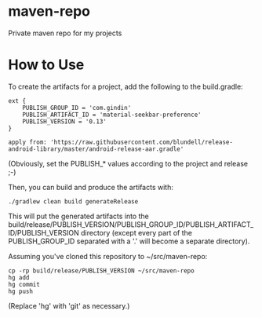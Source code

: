 # maven-repo
Private maven repo for my projects

# How to Use
To create the artifacts for a project, add the following to the build.gradle:
```
ext {
    PUBLISH_GROUP_ID = 'com.gindin'
    PUBLISH_ARTIFACT_ID = 'material-seekbar-preference'
    PUBLISH_VERSION = '0.13'
}

apply from: 'https://raw.githubusercontent.com/blundell/release-android-library/master/android-release-aar.gradle'
```

(Obviously, set the PUBLISH_* values according to the project and release ;-)

Then, you can build and produce the artifacts with:
```
./gradlew clean build generateRelease
```

This will put the generated artifacts into the build/release/PUBLISH_VERSION/PUBLISH_GROUP_ID/PUBLISH_ARTIFACT_ID/PUBLISH_VERSION directory (except every part of the PUBLISH_GROUP_ID separated with a '.' will become a separate directory).

Assuming you've cloned this repository to ~/src/maven-repo:
```
cp -rp build/release/PUBLISH_VERSION ~/src/maven-repo
hg add
hg commit
hg push
```
(Replace 'hg' with 'git' as necessary.)
